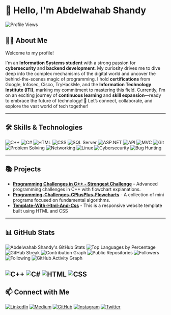 # 👋 Hello, I'm Abdelwahab Shandy
![Profile Views](https://komarev.com/ghpvc/?username=abdelwahab-shandy&color=blue)  

## 🧑‍💻 About Me

Welcome to my profile!

I'm an **Information Systems student** with a strong passion for **cybersecurity** and **backend development**. My curiosity drives me to dive deep into the complex mechanisms of the digital world and uncover the behind-the-scenes magic of programming. 
I hold **certifications** from Google, Infosec, Cisco, TryHackMe, and the **Information Technology Institute (ITI)**, marking my commitment to mastering this field. Currently, I'm on an exciting journey of **continuous learning** and **skill expansion**—ready to embrace the future of technology! 🌇
Let’s connect, collaborate, and explore the vast world of tech together!

---

## 🛠️ Skills & Technologies
![C++](https://img.shields.io/badge/-C++-00599C?logo=c%2B%2B&logoColor=white)
![C#](https://img.shields.io/badge/-C%23-239120?logo=csharp&logoColor=white)
![HTML](https://img.shields.io/badge/-HTML5-E34F26?logo=html5&logoColor=white)
![CSS](https://img.shields.io/badge/-CSS3-1572B6?logo=css3&logoColor=white)
![SQL Server](https://img.shields.io/badge/-SQL%20Server-CC2927?logo=microsoft-sql-server&logoColor=white)
![ASP.NET](https://img.shields.io/badge/-ASP.NET-5C2D91?logo=aspnet&logoColor=white)
![API](https://img.shields.io/badge/-API-85EA2D?logo=api&logoColor=white)
![MVC](https://img.shields.io/badge/-MVC-5C2D91?logo=aspnet&logoColor=white)
![Git](https://img.shields.io/badge/-Git-F05032?logo=git&logoColor=white)
![Problem Solving](https://img.shields.io/badge/-Problem%20Solving-FF9800?logo=question-circle&logoColor=white)
![Networking](https://img.shields.io/badge/-Networking-0072C6?logo=networking&logoColor=white)
![Linux](https://img.shields.io/badge/-Linux-FCC624?logo=linux&logoColor=black)
![Cybersecurity](https://img.shields.io/badge/-Cybersecurity-blue?logo=hackthebox&logoColor=white)
![Bug Hunting](https://img.shields.io/badge/-Bug%20Hunting-4CAF50?logo=bug&logoColor=white)

---

## 📚 Projects
- [**Programming Challenges in C++ - Strongest Challenge**](https://github.com/abdelwahab-shandy/Programming-Challenges-CPlusPlus-Flowcharts) - Advanced programming challenges in C++ with flowchart explanations.
- [**Programming-Challenges-CPlusPlus-Flowcharts**](https://github.com/abdelwahab-shandy/Mini_Programs_With_Algorithms) - A collection of mini programs focused on fundamental algorithms.
- [**Template-With-Html-And-Css**](https://github.com/abdelwahab-shandy/Template-With-Html-And-Css) - This is a responsive website template built using HTML and CSS

---

## 📊 GitHub Stats
![Abdelwahab Shandy's GitHub Stats](https://github-readme-stats.vercel.app/api?username=abdelwahab-shandy&show_icons=true&theme=radical)
![Top Languages by Percentage](https://github-readme-stats.vercel.app/api/top-langs/?username=abdelwahab-shandy&layout=compact&theme=radical&langs_count=10)
![GitHub Streak](https://streak-stats.demolab.com/?user=abdelwahab-shandy&theme=radical)
![Contribution Graph](https://github-readme-streak-stats.herokuapp.com/?user=abdelwahab-shandy&theme=radical)
![Public Repositories](https://img.shields.io/badge/Public%20Repositories-25-brightgreen)
![Followers](https://img.shields.io/badge/Followers-100-blue)
![Following](https://img.shields.io/badge/Following-50-orange)
![GitHub Activity Graph](https://github-readme-activity-graph.vercel.app/graph?username=abdelwahab-shandy&theme=radical)

![C++](https://img.shields.io/badge/C++-45%25-blue)
![C#](https://img.shields.io/badge/C%23-20%25-purple)
![HTML](https://img.shields.io/badge/HTML-10%25-red)
![CSS](https://img.shields.io/badge/CSS-5%25-purple)
---

## 📫 Connect with Me
[![LinkedIn](https://img.shields.io/badge/-LinkedIn-0A66C2?logo=linkedin&logoColor=white)](https://www.linkedin.com/in/abdelwahab-shandy/)
[![Medium](https://img.shields.io/badge/-Medium-00AB6C?logo=medium&logoColor=white)](https://medium.com/@abdelwahabshandy)
[![GitHub](https://img.shields.io/badge/-GitHub-181717?logo=github&logoColor=white)](https://github.com/abdelwahab-shandy)
[![Instagram](https://img.shields.io/badge/-Instagram-E1306C?logo=instagram&logoColor=white)](https://www.instagram.com/as__cyber/?locale=us)
[![Twitter](https://img.shields.io/badge/-Twitter-1DA1F2?logo=twitter&logoColor=white)](https://twitter.com/AS_Cyber0)
